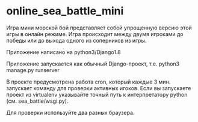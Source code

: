 # online_sea_battle_mini
Игра мини морской бой представляет собой упрощенную версию этой игры в онлайн режиме. Игра происходит между двумя игроками до победы или до выхода одного из соперников из игры.

Приложение написано на python3/Django1.8

Приложение запускается как обычный Django-проект, т.е. python3 manage.py runserver

В проекте предусмотрена работа cron, который каждые 3 мин. запускает команду для проверки активных игоков. Если вы запускаете проект из virtualenv указывайте точный путь к интерпретатору python (см. sea_battle/wsgi.py).

Для проверки используйте два разных браузера.
